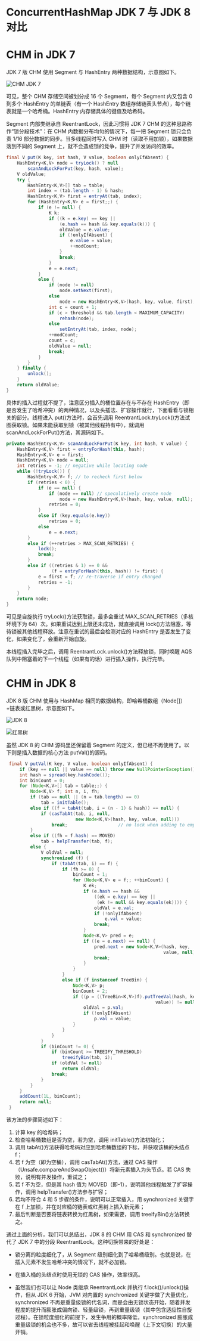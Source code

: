 # ConcurrentHashMap JDK 7 与 JDK 8 对比

# CHM in JDK 7

JDK 7 版 CHM 使用 Segment 与 HashEntry 两种数据结构，示意图如下。

![CHM JDK 7](https://assets.ng-tech.icu/superbed/2021/07/18/60f38aa15132923bf8364121.png)

可见，整个 CHM 存储空间被划分成 16 个 Segment，每个 Segment 内又包含 0 到多个 HashEntry 的单链表（有一个 HashEntry 数组存储链表头节点），每个链表就是一个哈希桶。HashEntry 内存储具体的键值及哈希码。

Segment 内部类继承自 ReentrantLock，因此习惯将 JDK 7 CHM 的这种思路称作“锁分段技术”：在 CHM 内数据分布均匀的情况下，每一把 Segment 锁只会负责 1/16 部分数据的同步。当多线程同时写入 CHM 时（读取不用加锁），如果数据落到不同的 Segment 上，就不会造成锁的竞争，提升了并发访问的效率。

```java
final V put(K key, int hash, V value, boolean onlyIfAbsent) {
    HashEntry<K,V> node = tryLock() ? null
        scanAndLockForPut(key, hash, value);
    V oldValue;
    try {
        HashEntry<K,V>[] tab = table;
        int index = (tab.length - 1) & hash;
        HashEntry<K,V> first = entryAt(tab, index);
        for (HashEntry<K,V> e = first;;) {
            if (e != null) {
                K k;
                if ((k = e.key) == key ||
                    (e.hash == hash && key.equals(k))) {
                    oldValue = e.value;
                    if (!onlyIfAbsent) {
                        e.value = value;
                        ++modCount;
                    }
                    break;
                }
                e = e.next;
            }
            else {
                if (node != null)
                    node.setNext(first);
                else
                    node = new HashEntry<K,V>(hash, key, value, first);
                int c = count + 1;
                if (c > threshold && tab.length < MAXIMUM_CAPACITY)
                    rehash(node);
                else
                    setEntryAt(tab, index, node);
                ++modCount;
                count = c;
                oldValue = null;
                break;
            }
        }
    } finally {
        unlock();
    }
    return oldValue;
}
```

具体的插入过程就不提了，注意区分插入的桶位置存在与不存在 HashEntry（即是否发生了哈希冲突）的两种情况，以及头插法、扩容操作就行，下面看看与锁相关的部分。线程进入 put()方法时，会首先调用 ReentrantLock.tryLock()方法试图获取锁。如果未能获取到锁（被其他线程持有中），就调用 scanAndLockForPut()方法，其源码如下。

```java
private HashEntry<K,V> scanAndLockForPut(K key, int hash, V value) {
    HashEntry<K,V> first = entryForHash(this, hash);
    HashEntry<K,V> e = first;
    HashEntry<K,V> node = null;
    int retries = -1; // negative while locating node
    while (!tryLock()) {
        HashEntry<K,V> f; // to recheck first below
        if (retries < 0) {
            if (e == null) {
                if (node == null) // speculatively create node
                    node = new HashEntry<K,V>(hash, key, value, null);
                retries = 0;
            }
            else if (key.equals(e.key))
                retries = 0;
            else
                e = e.next;
        }
        else if (++retries > MAX_SCAN_RETRIES) {
            lock();
            break;
        }
        else if ((retries & 1) == 0 &&
                 (f = entryForHash(this, hash)) != first) {
            e = first = f; // re-traverse if entry changed
            retries = -1;
        }
    }
    return node;
}
```

可见是自旋执行 tryLock()方法获取锁，最多会重试 MAX_SCAN_RETRIES（多核环境下为 64）次。如果重试达到上限还未成功，就直接调用 lock()方法阻塞，等待锁被其他线程释放。注意在重试的最后会检测对应的 HashEntry 是否发生了变化，如果变化了，会重新开始自旋。

本线程插入完毕之后，调用 ReentrantLock.unlock()方法释放锁，同时唤醒 AQS 队列中阻塞着的下一个线程（如果有的话）进行插入操作，执行完毕。

# CHM in JDK 8

JDK 8 版 CHM 使用与 HashMap 相同的数据结构，即哈希桶数组（Node[]）+链表或红黑树，示意图如下。

![JDK 8](https://assets.ng-tech.icu/superbed/2021/07/18/60f38c995132923bf8442a64.png)

![红黑树](https://assets.ng-tech.icu/superbed/2021/07/18/60f38cb35132923bf844e8b7.png)

虽然 JDK 8 的 CHM 源码里还保留着 Segment 的定义，但已经不再使用了。以下则是插入数据的核心方法 putVal()的源码。

```java
 final V putVal(K key, V value, boolean onlyIfAbsent) {
     if (key == null || value == null) throw new NullPointerException();
     int hash = spread(key.hashCode());
     int binCount = 0;
     for (Node<K,V>[] tab = table;;) {
         Node<K,V> f; int n, i, fh;
         if (tab == null || (n = tab.length) == 0)
             tab = initTable();
         else if ((f = tabAt(tab, i = (n - 1) & hash)) == null) {
             if (casTabAt(tab, i, null,
                          new Node<K,V>(hash, key, value, null)))
                 break;                   // no lock when adding to empty bin
         }
         else if ((fh = f.hash) == MOVED)
             tab = helpTransfer(tab, f);
         else {
             V oldVal = null;
             synchronized (f) {
                 if (tabAt(tab, i) == f) {
                     if (fh >= 0) {
                         binCount = 1;
                         for (Node<K,V> e = f;; ++binCount) {
                             K ek;
                             if (e.hash == hash &&
                                 ((ek = e.key) == key ||
                                  (ek != null && key.equals(ek)))) {
                                 oldVal = e.val;
                                 if (!onlyIfAbsent)
                                     e.val = value;
                                 break;
                             }
                             Node<K,V> pred = e;
                             if ((e = e.next) == null) {
                                 pred.next = new Node<K,V>(hash, key,
                                                           value, null);
                                 break;
                             }
                         }
                     }
                     else if (f instanceof TreeBin) {
                         Node<K,V> p;
                         binCount = 2;
                         if ((p = ((TreeBin<K,V>)f).putTreeVal(hash, key,
                                                        value)) != null) {
                             oldVal = p.val;
                             if (!onlyIfAbsent)
                                 p.val = value;
                         }
                     }
                 }
             }
             if (binCount != 0) {
                 if (binCount >= TREEIFY_THRESHOLD)
                     treeifyBin(tab, i);
                 if (oldVal != null)
                     return oldVal;
                 break;
             }
         }
     }
     addCount(1L, binCount);
     return null;
 }
```

该方法的步骤简述如下：

1. 计算 key 的哈希码；
2. 检查哈希桶数组是否为空，若为空，调用 initTable()方法初始化；
3. 调用 tabAt()方法获得哈希码对应到哈希桶数组的下标，并获取该桶的头结点 f；
4. 若 f 为空（即为空桶），调用 casTabAt()方法，通过 CAS 操作（Unsafe.compareAndSwapObject()）将新元素插入为头节点。若 CAS 失败，说明有并发操作，重试之；
5. 若 f 不为空，但是其 hash 值为 MOVED（即-1），说明其他线程触发了扩容操作，调用 helpTransfer()方法参与扩容；
6. 若均不符合 4 和 5 步骤的条件，说明可以正常插入，用 synchronized 关键字在 f 上加锁，并在对应桶的链表或红黑树上插入新元素；
7. 最后判断是否要将链表转换为红黑树，如果需要，调用 treeifyBin()方法转换之。

通过上面的分析，我们可以总结出，JDK 8 的 CHM 用 CAS 和 synchronized 替代了 JDK 7 中的分段 ReentrantLock。这种切换带来的好处是：

- 锁分离的粒度细化了，从 Segment 级别细化到了哈希桶级别。也就是说，在插入元素不发生哈希冲突的情况下，就不必加锁。

- 在插入桶的头结点时使用无锁的 CAS 操作，效率很高。

- 虽然我们也可以让 Node 类继承 ReentrantLock 并执行 f.lock()/unlock()操作，但从 JDK 6 开始，JVM 对内置的 synchronized 关键字做了大量优化，synchronized 不再是重量级锁的代名词，而是会由无锁状态开始，随着并发程度的提升而膨胀成偏向锁、轻量级锁，再到重量级锁（其中包含适应性自旋过程）。在锁粒度细化的前提下，发生争用的概率降低，synchronized 膨胀成重量级锁的机会也不多，故可以省去线程被挂起和唤醒（上下文切换）的大量开销。
